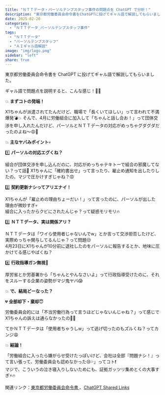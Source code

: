```yaml
---
title: "ＮＴＴデータ・パーソルテンプスタッフ事件の問題点を ChatGPT で分析！"
description: "東京都労働委員会命令書をChatGPTに投げてギャル語で解説してもらいました。"
date: 2025-02-20
categories:
  - "ＮＴＴデータ_パーソルテンプスタッフ事件"
tags:
  - "ＮＴＴデータ"
  - "パーソルテンプスタッフ"
  - "ＡＩギャル語解説"
image: "img/logo.png"
sidebar: "left"
share: true
---
```


<div class="card-top-container">
    <div class="card-top">
        <div class="card-top-content">
            東京都労働委員会命令書を ChatGPT に投げてギャル語で解説してもらいました。
        </div>
    </div>
</div>

ギャル語で問題点を説明すると、こんな感じ！💖✨

💥 **まずコトの発端！**

X1ちゃんが派遣されてたんだけど、職場で「長くいてほしい」って言われて不満爆発💣💥 そんで、4月に労働組合に加入して「ちゃんと話し合お！」って団体交渉を申し入れたんだけど、パーソルとＮＴＴデータの対応がめっちゃグダグダだったのよね〜😡💢

<!--more-->

💥 **主なヤバみポイント**💀

1️⃣ **パーソルの対応エグくね？**

組合が団体交渉を申し込んだのに、対応がめっちゃテキトーで組合の邪魔してない？って話😤
X1ちゃんに「確約書出せ」って言ったり、雇止め通知を出したりしたの、マジで圧かけすぎじゃね？😡

2️⃣ **契約更新ナシってアリエナイ！**

X1ちゃんが「雇止めの理由ちょーだい！」って言ったのに、パーソルが出した理由が微妙すぎ💀<br>
組合に入ったからクビにされたんじゃ？って疑惑モリモリ🔥

3️⃣ **ＮＴＴデータ、実は関係アリ？**

ＮＴＴデータは「ワイら使用者じゃないんでw」とか言って交渉拒否したけど、実際めっちゃ関与してるんじゃ？って問題😒<br>
4月23日にX1ちゃんが10分前に退社したのをパーソルに報告するとか、地味に圧かけてる感じやばくね？

4️⃣ **行政指導ガン無視**💢

厚労省とか労基署から「ちゃんとやんなさいよ」って行政指導受けたのに、それをスルーする企業の姿勢がマジ鬼ヤバ😱

💥 **で、結局どーなった？**

💔 **全部却下・棄却**😇

労働委員会的には「不当労働行為って言うほどじゃないんじゃね？」って感じでX1ちゃんの訴えは通らなかったの🥲💦

てかＮＴＴデータは「使用者ちゃうしw」って逃げ切ったのもズルくね？ってカンジ😩

💥 **結論！**

「労働組合に入ったら嫌がらせ受けたっぽいけど、会社は全部『問題ナシ！』って言い張って、労働委員会も認めなかった😢💦」ってコト❗<br>
マジで、こういうの泣き寝入りしないためにも、証拠ガッツリ集めとくの大事すぎ⚡🔥

<div class="card-bottom-container">
    <div class="card-bottom">
        <div class="card-bottom-content">
            関連リンク：<a href="https://www.toroui.metro.tokyo.lg.jp/image/2024/meirei2-41.html">東京都労働委員会命令書 <i class="bi bi-arrow-up-right"></i></a> 、<a href="https://chatgpt.com/share/67b6f452-a6c0-8002-b923-09dad3e304df">ChatGPT Shared Links <i class="bi bi-arrow-up-right"></i></a>
        </div>
    </div>
</div>